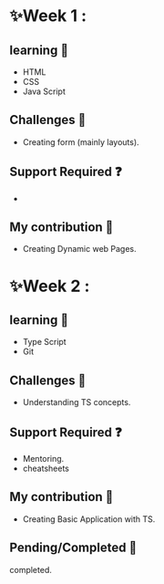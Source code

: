 # :sparkles:Week 1 :
##  learning :information_desk_person:
- HTML
- CSS
- Java Script
## Challenges :muscle:
- Creating form (mainly layouts).
## Support Required :question:
- 
## My contribution :thought_balloon:
- Creating Dynamic web Pages.


# :sparkles:Week 2 :
##  learning :dizzy:
- Type Script
- Git 
## Challenges :muscle:
- Understanding TS concepts.
## Support Required :question:
- Mentoring.
- cheatsheets
## My contribution :thought_balloon:
- Creating Basic Application with TS.

## Pending/Completed :100:
completed.